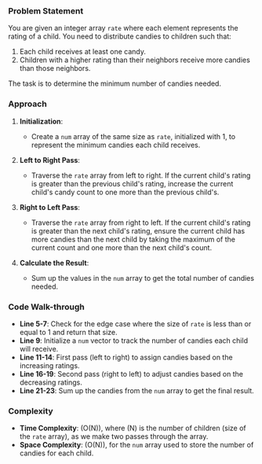 ### Problem Statement
You are given an integer array `rate` where each element represents the rating of a child. You need to distribute candies to children such that:
1. Each child receives at least one candy.
2. Children with a higher rating than their neighbors receive more candies than those neighbors.

The task is to determine the minimum number of candies needed.

### Approach
1. **Initialization**:
   - Create a `num` array of the same size as `rate`, initialized with 1, to represent the minimum candies each child receives.

2. **Left to Right Pass**:
   - Traverse the `rate` array from left to right. If the current child's rating is greater than the previous child's rating, increase the current child's candy count to one more than the previous child's.

3. **Right to Left Pass**:
   - Traverse the `rate` array from right to left. If the current child's rating is greater than the next child's rating, ensure the current child has more candies than the next child by taking the maximum of the current count and one more than the next child's count.

4. **Calculate the Result**:
   - Sum up the values in the `num` array to get the total number of candies needed.

### Code Walk-through
- **Line 5-7**: Check for the edge case where the size of `rate` is less than or equal to 1 and return that size.
- **Line 9**: Initialize a `num` vector to track the number of candies each child will receive.
- **Line 11-14**: First pass (left to right) to assign candies based on the increasing ratings.
- **Line 16-19**: Second pass (right to left) to adjust candies based on the decreasing ratings.
- **Line 21-23**: Sum up the candies from the `num` array to get the final result.

### Complexity
- **Time Complexity**: \(O(N)\), where \(N\) is the number of children (size of the `rate` array), as we make two passes through the array.
- **Space Complexity**: \(O(N)\), for the `num` array used to store the number of candies for each child.
